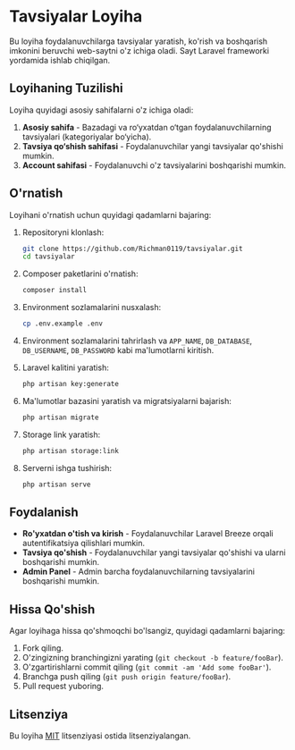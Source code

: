 # Tavsiyalar Loyiha

Bu loyiha foydalanuvchilarga tavsiyalar yaratish, ko'rish va boshqarish imkonini beruvchi web-saytni o'z ichiga oladi. Sayt Laravel frameworki yordamida ishlab chiqilgan.

## Loyihaning Tuzilishi

Loyiha quyidagi asosiy sahifalarni o'z ichiga oladi:
1. **Asosiy sahifa** - Bazadagi va ro‘yxatdan o‘tgan foydalanuvchilarning tavsiyalari (kategoriyalar bo‘yicha).
2. **Tavsiya qo‘shish sahifasi** - Foydalanuvchilar yangi tavsiyalar qo'shishi mumkin.
3. **Account sahifasi** - Foydalanuvchi o'z tavsiyalarini boshqarishi mumkin.

## O'rnatish

Loyihani o'rnatish uchun quyidagi qadamlarni bajaring:

1. Repositoryni klonlash:
    ```sh
    git clone https://github.com/Richman0119/tavsiyalar.git
    cd tavsiyalar
    ```

2. Composer paketlarini o'rnatish:
    ```sh
    composer install
    ```

3. Environment sozlamalarini nusxalash:
    ```sh
    cp .env.example .env
    ```

4. Environment sozlamalarini tahrirlash va `APP_NAME`, `DB_DATABASE`, `DB_USERNAME`, `DB_PASSWORD` kabi ma'lumotlarni kiritish.

5. Laravel kalitini yaratish:
    ```sh
    php artisan key:generate
    ```

6. Ma'lumotlar bazasini yaratish va migratsiyalarni bajarish:
    ```sh
    php artisan migrate
    ```

7. Storage link yaratish:
    ```sh
    php artisan storage:link
    ```

8. Serverni ishga tushirish:
    ```sh
    php artisan serve
    ```

## Foydalanish

- **Ro'yxatdan o'tish va kirish** - Foydalanuvchilar Laravel Breeze orqali autentifikatsiya qilishlari mumkin.
- **Tavsiya qo'shish** - Foydalanuvchilar yangi tavsiyalar qo'shishi va ularni boshqarishi mumkin.
- **Admin Panel** - Admin barcha foydalanuvchilarning tavsiyalarini boshqarishi mumkin.

## Hissa Qo'shish

Agar loyihaga hissa qo'shmoqchi bo'lsangiz, quyidagi qadamlarni bajaring:

1. Fork qiling.
2. O'zingizning branchingizni yarating (`git checkout -b feature/fooBar`).
3. O'zgartirishlarni commit qiling (`git commit -am 'Add some fooBar'`).
4. Branchga push qiling (`git push origin feature/fooBar`).
5. Pull request yuboring.

## Litsenziya

Bu loyiha [MIT](LICENSE) litsenziyasi ostida litsenziyalangan.

